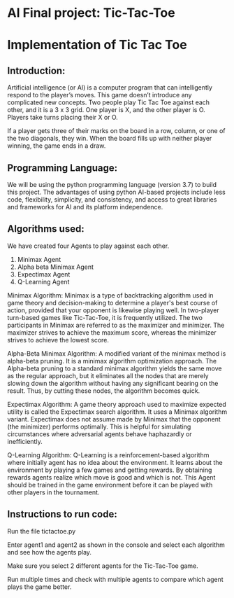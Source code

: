 # AI Final project: Tic-Tac-Toe 

# Implementation of Tic Tac Toe 

## Introduction:

Artificial intelligence (or AI) is a computer program that can intelligently respond to the player’s moves. This game doesn’t introduce any complicated new concepts. 
Two people play Tic Tac Toe against each other, and it is a 3 x 3 grid. One player is X, and the other player is O. Players take turns placing their X or O. 

If a player gets three of their marks on the board in a row, column, or one of the two diagonals, they win. When the board fills up with neither player winning, the game ends in a draw.

## Programming Language:

We will be using the python programming language (version 3.7) to build this project. The advantages of using python AI-based projects include less code, flexibility, simplicity, and consistency, and access to great libraries and frameworks for AI and its platform independence. 

## Algorithms used:

We have created four Agents to play against each other.
1. Minimax Agent
2. Alpha beta Minimax Agent
3. Expectimax Agent
4. Q-Learning Agent

Minimax Algorithm: Minimax is a type of backtracking algorithm used in game theory and decision-making to determine a player's best course of action, provided that your opponent is likewise playing well. In two-player turn-based games like Tic-Tac-Toe, it is frequently utilized. The two participants in Minimax are referred to as the maximizer and minimizer. The maximizer strives to achieve the maximum score, whereas the minimizer strives to achieve the lowest score.

Alpha-Beta Minimax Algorithm: A modified variant of the minimax method is alpha-beta pruning. It is a minimax algorithm optimization approach. The Alpha-beta pruning to a standard minimax algorithm yields the same move as the regular approach, but it eliminates all the nodes that are merely slowing down the algorithm without having any significant bearing on the result. Thus, by cutting these nodes, the algorithm becomes quick. 

Expectimax Algorithm: A game theory approach used to maximize expected utility is called the Expectimax search algorithm. It uses a Minimax algorithm variant. Expectimax does not assume made by Minimax that the opponent (the minimizer) performs optimally. This is helpful for simulating circumstances where adversarial agents behave haphazardly or inefficiently.

Q-Learning Algorithm: Q-Learning is a reinforcement-based algorithm where initially agent has no idea about the environment. It learns about the environment by playing a few games and getting rewards. By obtaining rewards agents realize which move is good and which is not. This Agent should be trained in the game environment before it can be played with other players in the tournament.

## Instructions to run code:

Run the file tictactoe.py 

Enter agent1 and agent2 as shown in the console and select each algorithm and see how the agents play.

Make sure you select 2 different agents for the Tic-Tac-Toe game.

Run multiple times and check with multiple agents to compare which agent plays the game better.
